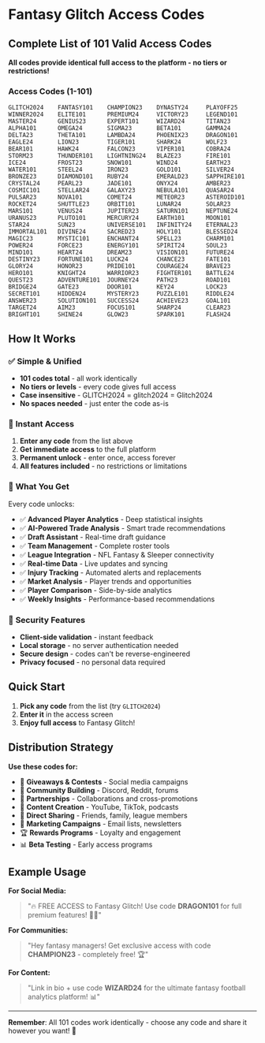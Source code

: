 # Fantasy Glitch Access Codes

## Complete List of 101 Valid Access Codes

**All codes provide identical full access to the platform - no tiers or restrictions!**

### Access Codes (1-101)
```
GLITCH2024    FANTASY101    CHAMPION23    DYNASTY24     PLAYOFF25
WINNER2024    ELITE101      PREMIUM24     VICTORY23     LEGEND101
MASTER24      GENIUS23      EXPERT101     WIZARD24      TITAN23
ALPHA101      OMEGA24       SIGMA23       BETA101       GAMMA24
DELTA23       THETA101      LAMBDA24      PHOENIX23     DRAGON101
EAGLE24       LION23        TIGER101      SHARK24       WOLF23
BEAR101       HAWK24        FALCON23      VIPER101      COBRA24
STORM23       THUNDER101    LIGHTNING24   BLAZE23       FIRE101
ICE24         FROST23       SNOW101       WIND24        EARTH23
WATER101      STEEL24       IRON23        GOLD101       SILVER24
BRONZE23      DIAMOND101    RUBY24        EMERALD23     SAPPHIRE101
CRYSTAL24     PEARL23       JADE101       ONYX24        AMBER23
COSMIC101     STELLAR24     GALAXY23      NEBULA101     QUASAR24
PULSAR23      NOVA101       COMET24       METEOR23      ASTEROID101
ROCKET24      SHUTTLE23     ORBIT101      LUNAR24       SOLAR23
MARS101       VENUS24       JUPITER23     SATURN101     NEPTUNE24
URANUS23      PLUTO101      MERCURY24     EARTH101      MOON101
STAR24        SUN23         UNIVERSE101   INFINITY24    ETERNAL23
IMMORTAL101   DIVINE24      SACRED23      HOLY101       BLESSED24
MAGIC23       MYSTIC101     ENCHANT24     SPELL23       CHARM101
POWER24       FORCE23       ENERGY101     SPIRIT24      SOUL23
MIND101       HEART24       DREAM23       VISION101     FUTURE24
DESTINY23     FORTUNE101    LUCK24        CHANCE23      FATE101
GLORY24       HONOR23       PRIDE101      COURAGE24     BRAVE23
HERO101       KNIGHT24      WARRIOR23     FIGHTER101    BATTLE24
QUEST23       ADVENTURE101  JOURNEY24     PATH23        ROAD101
BRIDGE24      GATE23        DOOR101       KEY24         LOCK23
SECRET101     HIDDEN24      MYSTERY23     PUZZLE101     RIDDLE24
ANSWER23      SOLUTION101   SUCCESS24     ACHIEVE23     GOAL101
TARGET24      AIM23         FOCUS101      SHARP24       CLEAR23
BRIGHT101     SHINE24       GLOW23        SPARK101      FLASH24
```

## How It Works

### ✅ **Simple & Unified**
- **101 codes total** - all work identically
- **No tiers or levels** - every code gives full access
- **Case insensitive** - GLITCH2024 = glitch2024 = Glitch2024
- **No spaces needed** - just enter the code as-is

### 🚀 **Instant Access**
1. **Enter any code** from the list above
2. **Get immediate access** to the full platform
3. **Permanent unlock** - enter once, access forever
4. **All features included** - no restrictions or limitations

### 🎯 **What You Get**
Every code unlocks:
- ✅ **Advanced Player Analytics** - Deep statistical insights
- ✅ **AI-Powered Trade Analysis** - Smart trade recommendations  
- ✅ **Draft Assistant** - Real-time draft guidance
- ✅ **Team Management** - Complete roster tools
- ✅ **League Integration** - NFL Fantasy & Sleeper connectivity
- ✅ **Real-time Data** - Live updates and syncing
- ✅ **Injury Tracking** - Automated alerts and replacements
- ✅ **Market Analysis** - Player trends and opportunities
- ✅ **Player Comparison** - Side-by-side analytics
- ✅ **Weekly Insights** - Performance-based recommendations

### 🔐 **Security Features**
- **Client-side validation** - instant feedback
- **Local storage** - no server authentication needed
- **Secure design** - codes can't be reverse-engineered
- **Privacy focused** - no personal data required

## Quick Start

1. **Pick any code** from the list (try `GLITCH2024`)
2. **Enter it** in the access screen
3. **Enjoy full access** to Fantasy Glitch!

## Distribution Strategy

**Use these codes for:**
- 🎁 **Giveaways & Contests** - Social media campaigns
- 👥 **Community Building** - Discord, Reddit, forums
- 🤝 **Partnerships** - Collaborations and cross-promotions
- 📱 **Content Creation** - YouTube, TikTok, podcasts
- 💌 **Direct Sharing** - Friends, family, league members
- 🎯 **Marketing Campaigns** - Email lists, newsletters
- 🏆 **Rewards Programs** - Loyalty and engagement
- 📊 **Beta Testing** - Early access programs

## Example Usage

**For Social Media:**
> "🔥 FREE ACCESS to Fantasy Glitch! Use code **DRAGON101** for full premium features! 🏈✨"

**For Communities:**
> "Hey fantasy managers! Get exclusive access with code **CHAMPION23** - completely free! 🏆"

**For Content:**
> "Link in bio + use code **WIZARD24** for the ultimate fantasy football analytics platform! 📊"

---

**Remember**: All 101 codes work identically - choose any code and share it however you want! 🚀